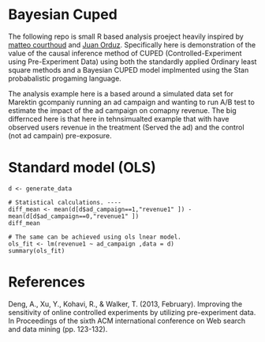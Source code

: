 # Bayesian Cuped

The following repo is small R based analysis proeject heavily inspired by [matteo courthoud](https://github.com/matteocourthoud/Blog-Posts/blob/main/notebooks/cuped.ipynb) and [Juan Orduz](https://juanitorduz.github.io/bayesian_cuped/). Specifically here is demonstration of the value of the causal inference method of CUPED (Controlled-Experiment using Pre-Experiment Data) using both the standardly applied Ordinary least square methods and a Bayesian CUPED model implmented using the Stan probabalistic progaming language.

The analysis example here is a based around a simulated data set for Marektin gcompaniy running an ad campaign and wanting to run A/B test to estimate the impact of the ad campaign on comapny revenue. The big differnced here is that here in tehnsimualted example that with have observed users revenue in the treatment (Served the ad) and the control (not ad campain) pre-exposure.  

# Standard model (OLS)
```{r}
d <- generate_data

# Statistical calculations. ----
diff_mean <- mean(d[d$ad_campaign==1,"revenue1" ]) - mean(d[d$ad_campaign==0,"revenue1" ])  
diff_mean

# The same can be achieved using ols lnear model.
ols_fit <- lm(revenue1 ~ ad_campaign ,data = d)
summary(ols_fit)
```


# References
Deng, A., Xu, Y., Kohavi, R., & Walker, T. (2013, February). Improving the sensitivity of online controlled experiments by utilizing pre-experiment data. In Proceedings of the sixth ACM international conference on Web search and data mining (pp. 123-132).